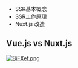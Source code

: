 * SSR基本概念
* SSR工作原理
* Nuxt.js 改造



## Vue.js vs Nuxt.js

[![BiFXef.png](https://s1.ax1x.com/2020/10/22/BiFXef.png)](https://imgchr.com/i/BiFXef)